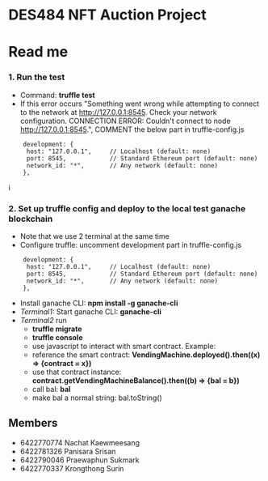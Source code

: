 # DES484 NFT Auction Project
# Read me

### 1. Run the test
  - Command: **truffle test**
  - If this error occurs "Something went wrong while attempting to connect to the network at http://127.0.0.1:8545. Check your network configuration.
CONNECTION ERROR: Couldn't connect to node http://127.0.0.1:8545.", COMMENT the below part in truffle-config.js
```
    development: {
     host: "127.0.0.1",     // Localhost (default: none)
     port: 8545,            // Standard Ethereum port (default: none)
     network_id: "*",       // Any network (default: none)
    },
```
i

### 2. Set up truffle config and deploy to the local test ganache blockchain
  - Note that we use 2 terminal at the same time
  - Configure truffle: uncomment development part in truffle-config.js
```
    development: {
     host: "127.0.0.1",     // Localhost (default: none)
     port: 8545,            // Standard Ethereum port (default: none)
     network_id: "*",       // Any network (default: none)
    },
```
  - Install ganache CLI: **npm install -g ganache-cli**
  - _Terminal1:_ Start ganache CLI: **ganache-cli**
  - _Terminal2_ run
      - **truffle migrate**
      - **truffle console**
      - use javascript to interact with smart contract. Example:
      - reference the smart contract: **VendingMachine.deployed().then((x) => {contract = x})**
      - use that contract instance: **contract.getVendingMachineBalance().then((b) => {bal = b})**
      - call bal: **bal**
      - make bal a normal string: bal.toString()

## Members
- 6422770774 Nachat Kaewmeesang
- 6422781326 Panisara Srisan 
- 6422790046 Praewaphun Sukmark
- 6422770337 Krongthong Surin
